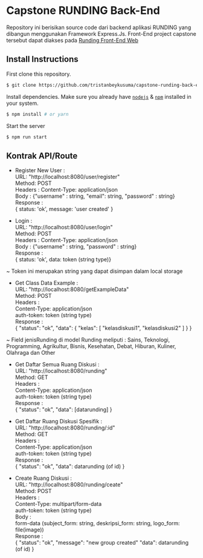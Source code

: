 # Capstone RUNDING Back-End

Repository ini berisikan source code dari backend aplikasi RUNDING yang dibangun menggunakan Framework Express.Js. Front-End project capstone tersebut dapat diakses pada [Runding Front-End Web](https://github.com/Sitouxz/runding-web)

## Install Instructions
First clone this repository.
```bash
$ git clone https://github.com/tristanbeykusuma/capstone-runding-back-end.git
```

Install dependencies. Make sure you already have [`nodejs`](https://nodejs.org/en/) & [`npm`](https://www.npmjs.com/) installed in your system.
```bash
$ npm install # or yarn
```

Start the server
```bash
$ npm run start
```

## Kontrak API/Route

- Register New User : <br />
URL: "http://localhost:8080/user/register" <br />
Method: POST <br />
Headers : Content-Type: application/json <br />
Body : {"username" : string, "email": string, "password" : string} <br />
Response : <br />
{ status: 'ok', message: 'user created' }

- Login : <br />
URL: "http://localhost:8080/user/login" <br />
Method: POST <br />
Headers : Content-Type: application/json <br />
Body : {"username" : string, "password" : string} <br />
Response : <br />
{ status: 'ok', data: token (string type)} 

~ Token ini merupakan string yang dapat disimpan dalam local storage <br />

- Get Class Data Example : <br />
URL: "http://localhost:8080/getExampleData" <br />
Method: POST <br />
Headers : <br />
Content-Type: application/json<br />
auth-token: token (string type) <br />
Response : <br />
{   "status": "ok",
    "data": {
        "kelas": [
            "kelasdiskusi1",
            "kelasdiskusi2"
        ]
    }
 }

~ Field jenisRunding di model Runding meliputi : Sains, Teknologi, Programming, Agrikultur, Bisnis, Kesehatan, Debat, Hiburan, Kuliner, Olahraga dan Other <br />
- Get Daftar Semua Ruang Diskusi : <br />
URL: "http://localhost:8080/runding" <br />
Method: GET <br />
Headers : <br />
Content-Type: application/json<br />
auth-token: token (string type) <br />
Response : <br />
{   "status": "ok",
    "data": [datarunding]
}

- Get Daftar Ruang Diskusi Spesifik : <br />
URL: "http://localhost:8080/runding/:id" <br />
Method: GET <br />
Headers : <br />
Content-Type: application/json<br />
auth-token: token (string type) <br />
Response : <br />
{   "status": "ok",
    "data": datarunding (of id)
}

- Create Ruang Diskusi : <br />
URL: "http://localhost:8080/runding/ceate" <br />
Method: POST <br />
Headers : <br />
Content-Type: multipart/form-data<br />
auth-token: token (string type) <br />
Body :<br />
form-data (subject_form: string, deskripsi_form: string, logo_form: file(image)) <br />
Response : <br />
{   "status": "ok",
    "message": "new group created"
    "data": datarunding (of id)
}
